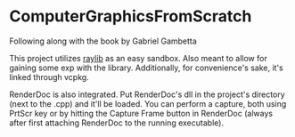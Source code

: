 # ComputerGraphicsFromScratch
Following along with the book by Gabriel Gambetta

This project utilizes [raylib](https://github.com/raysan5/raylib) as an easy sandbox. Also meant to allow for gaining some exp with the library.
Additionally, for convenience's sake, it's linked through vcpkg.

RenderDoc is also integrated. Put RenderDoc's dll in the project's directory (next to the .cpp) and it'll be loaded. You can perform a capture,
both using PrtScr key or by hitting the Capture Frame button in RenderDoc (always after first attaching RenderDoc to the running executable).
